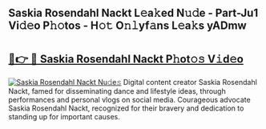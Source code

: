 ## Saskia Rosendahl Nackt L𝚎a𝚔ed N𝚞𝚍e - Part-Ju1 Vi𝚍𝚎o P𝚑𝚘tos - H𝚘𝚝 O𝚗𝚕yf𝚊ns L𝚎a𝚔s yADmw

# <h2><a href="http://kfeanov.oniu.top/?m=Saskia+Rosendahl+Nackt">🔗👉 🔴 Saskia Rosendahl Nackt P𝚑ot𝚘𝚜 V𝚒d𝚎o</a></h2>

[![Saskia Rosendahl Nackt Nu𝚍e𝚜](https://i.imgur.com/0qMVB7G.gif)](http://kfeanov.oniu.top/?m=Saskia+Rosendahl+Nackt)
Digital content creator Saskia Rosendahl Nackt, famed for disseminating dance and lifestyle ideas, through performances and personal vlogs on social media. Courageous advocate Saskia Rosendahl Nackt, recognized for their bravery and dedication to standing up for important causes.  
